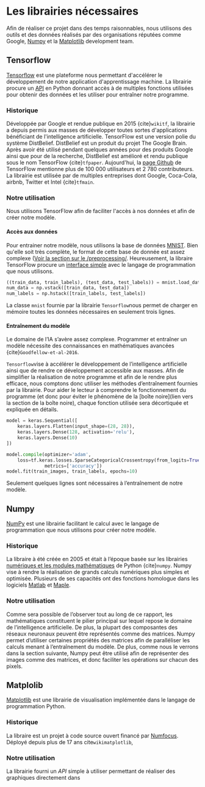 # Les librairies nécessaires
Afin de réaliser ce projet dans des temps raisonnables, nous utilisons des
outils et des données réalisés par des organisations réputées comme Google,
[Numpy](https://numpy.org/) et la [Matplotlib](https://matplotlib.org/) development team.

## Tensorflow
[Tensorflow](tensorflow.org) est une plateforme nous permettant d'accélérer
le développement de notre application d'apprentissage machine. La librairie
procure un [API](https://en.wikipedia.org/wiki/API) en Python donnant accès
à de multiples fonctions utilisées pour obtenir des données et les utiliser
pour entraîner notre programme.

### Historique
Développée par Google et rendue publique en 2015 {cite}`wikitf`, la librairie
a depuis permis aux masses de développer toutes sortes d'applications
bénéficiant de l'intelligence artificielle. TensorFlow est une version polie
du système DistBelief. DistBelief est un produit du projet The Google Brain.
Après avoir été utilisé pendant quelques années pour des produits Google ainsi
que pour de la recherche, DistBelief est amélioré et rendu publique sous le
nom TensorFlow {cite}`tfpaper`. Aujourd'hui, la
[page Github](https://github.com/tensorflow/tensorflow) de TensorFlow mentionne
plus de 100 000 utilisateurs et 2 780 contributeurs. La librairie est utilisée
par de multiples entreprises dont Google, Coca-Cola, airbnb, Twitter et Intel
{cite}`tfmain`.

### Notre utilisation
Nous utilisons TensorFlow afin de faciliter l'accès à nos données et afin
de créer notre modèle.

#### Accès aux données
Pour entrainer notre modèle, nous utilisons la base de données
[MNIST](http://yann.lecun.com/exdb/mnist/). Bien qu'elle soit très complète,
le format de cette base de donnée est assez complexe
([Voir la section sur le /preprocessing/](./preprocessing.ipynb). Heureusement,
la libraire TensorFlow procure un
[interface simple](https://www.tensorflow.org/api_docs/python/tf/keras/datasets/mnist/load_data)
avec le langage de programmation que nous utilisons.

```python
((train_data, train_labels), (test_data, test_labels)) = mnist.load_data()
num_data = np.vstack([train_data, test_data])
num_labels = np.hstack([train_labels, test_labels])
```

La classe `mnist` fournie par la librairie `Tensorflow`nous permet de charger en mémoire toutes les données nécessaires en seulement trois lignes.

#### Entraînement du modèle
Le domaine de l’IA s’avère assez complexe. Programmer et entraîner un modèle nécessite des connaissances en mathématiques avancées {cite}`Goodfellow-et-al-2016`.

`Tensorflow`vise à accélérer le développement de l’intelligence artificielle ainsi que de rendre ce développement accessible aux masses. Afin de simplifier la réalisation de notre programme et afin de le rendre plus efficace, nous comptons donc utiliser les méthodes d’entraînement fournies par la librairie. Pour aider le lecteur à comprendre le fonctionnement du programme (et donc pour éviter le phénomène de la [boîte noire](lien vers la section de la boîte noire), chaque fonction utilisée sera décortiquée et expliquée en détails.
```python
model = keras.Sequential([
    keras.layers.Flatten(input_shape=(28, 28)),
    keras.layers.Dense(128, activation='relu'),
    keras.layers.Dense(10)
])

model.compile(optimizer='adam',
	loss=tf.keras.losses.SparseCategoricalCrossentropy(from_logits=True),
              metrics=['accuracy'])
model.fit(train_images, train_labels, epochs=10)
```
Seulement quelques lignes sont nécessaires à l’entraînement de notre modèle.

## Numpy
[NumPy](https://numpy.org) est une librairie facilitant le calcul avec le langage de programmation que nous utilisons pour créer notre modèle.

### Historique
La libraire à été créée en 2005 et était à l’époque basée sur les librairies [numériques et les modules mathématiques](https://docs.python.org/3/library/numeric.html) de Python {cite}`numpy`.
Numpy vise à rendre la réalisation de grands calculs numériques plus simples et optimisée. Plusieurs de ses capacités ont des fonctions homologue dans les logiciels [Matlab](https://www.mathworks.com) et [Maple](https://maplesoft.com).

### Notre utilisation
Comme sera possible de l’observer tout au long de ce rapport, les mathématiques constituent le pilier principal sur lequel repose le domaine de l’intelligence artificielle. De plus, la plupart des composantes des réseaux neuronaux peuvent être représentés comme des matrices. Numpy permet d’utiliser certaines propriétés des matrices afin de paralléliser les calculs menant à l’entraînement du modèle.  De plus,  comme nous le verrons dans la section suivante, Numpy peut être utilisé afin de représenter des images comme des matrices, et donc faciliter les opérations sur chacun des pixels.

## Matplolib
[Matplotlib](https://matplotlib.org) est une librairie de visualisation implémentée dans le langage de programmation Python.

### Historique

La libraire est un projet à code source ouvert financé par [Numfocus](https://numfocus.org). Déployé depuis plus de 17 ans cite`wikimatplotlib`,  

### Notre utilisation

La librairie fourni un *API* simple à utiliser permettant de réaliser des graphiques directement dans 
